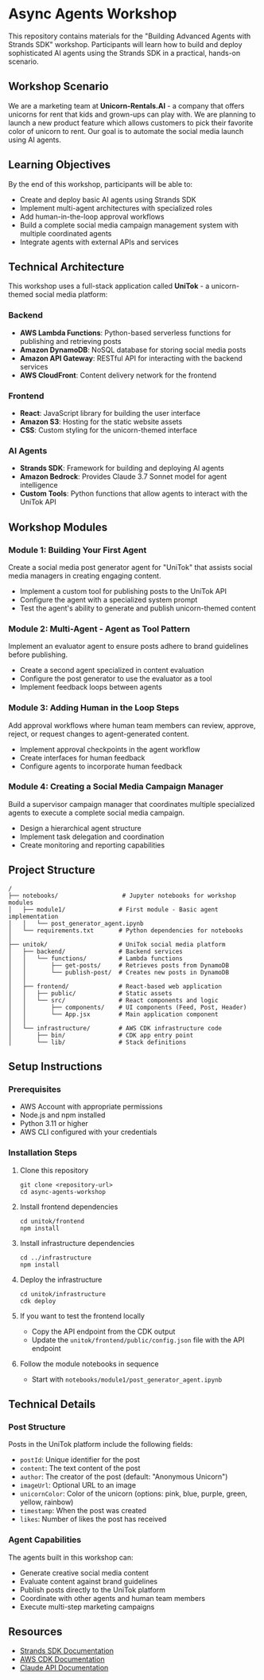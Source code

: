 # Async Agents Workshop

This repository contains materials for the "Building Advanced Agents with Strands SDK" workshop. Participants will learn how to build and deploy sophisticated AI agents using the Strands SDK in a practical, hands-on scenario.

## Workshop Scenario

We are a marketing team at **Unicorn-Rentals.AI** - a company that offers unicorns for rent that kids and grown-ups can play with. We are planning to launch a new product feature which allows customers to pick their favorite color of unicorn to rent. Our goal is to automate the social media launch using AI agents.

## Learning Objectives

By the end of this workshop, participants will be able to:

- Create and deploy basic AI agents using Strands SDK
- Implement multi-agent architectures with specialized roles
- Add human-in-the-loop approval workflows
- Build a complete social media campaign management system with multiple coordinated agents
- Integrate agents with external APIs and services

## Technical Architecture

This workshop uses a full-stack application called **UniTok** - a unicorn-themed social media platform:

### Backend
- **AWS Lambda Functions**: Python-based serverless functions for publishing and retrieving posts
- **Amazon DynamoDB**: NoSQL database for storing social media posts
- **Amazon API Gateway**: RESTful API for interacting with the backend services
- **AWS CloudFront**: Content delivery network for the frontend

### Frontend
- **React**: JavaScript library for building the user interface
- **Amazon S3**: Hosting for the static website assets
- **CSS**: Custom styling for the unicorn-themed interface

### AI Agents
- **Strands SDK**: Framework for building and deploying AI agents
- **Amazon Bedrock**: Provides Claude 3.7 Sonnet model for agent intelligence
- **Custom Tools**: Python functions that allow agents to interact with the UniTok API

## Workshop Modules

### Module 1: Building Your First Agent
Create a social media post generator agent for "UniTok" that assists social media managers in creating engaging content.
- Implement a custom tool for publishing posts to the UniTok API
- Configure the agent with a specialized system prompt
- Test the agent's ability to generate and publish unicorn-themed content

### Module 2: Multi-Agent - Agent as Tool Pattern
Implement an evaluator agent to ensure posts adhere to brand guidelines before publishing.
- Create a second agent specialized in content evaluation
- Configure the post generator to use the evaluator as a tool
- Implement feedback loops between agents

### Module 3: Adding Human in the Loop Steps
Add approval workflows where human team members can review, approve, reject, or request changes to agent-generated content.
- Implement approval checkpoints in the agent workflow
- Create interfaces for human feedback
- Configure agents to incorporate human feedback

### Module 4: Creating a Social Media Campaign Manager
Build a supervisor campaign manager that coordinates multiple specialized agents to execute a complete social media campaign.
- Design a hierarchical agent structure
- Implement task delegation and coordination
- Create monitoring and reporting capabilities

## Project Structure

```
/
├── notebooks/                  # Jupyter notebooks for workshop modules
│   ├── module1/               # First module - Basic agent implementation
│   │   └── post_generator_agent.ipynb
│   └── requirements.txt       # Python dependencies for notebooks
│
├── unitok/                    # UniTok social media platform
│   ├── backend/               # Backend services
│   │   └── functions/         # Lambda functions
│   │       ├── get-posts/     # Retrieves posts from DynamoDB
│   │       └── publish-post/  # Creates new posts in DynamoDB
│   │
│   ├── frontend/              # React-based web application
│   │   ├── public/            # Static assets
│   │   └── src/               # React components and logic
│   │       ├── components/    # UI components (Feed, Post, Header)
│   │       └── App.jsx        # Main application component
│   │
│   └── infrastructure/        # AWS CDK infrastructure code
│       ├── bin/               # CDK app entry point
│       └── lib/               # Stack definitions
```

## Setup Instructions

### Prerequisites
- AWS Account with appropriate permissions
- Node.js and npm installed
- Python 3.11 or higher
- AWS CLI configured with your credentials

### Installation Steps

1. Clone this repository
   ```
   git clone <repository-url>
   cd async-agents-workshop
   ```

2. Install frontend dependencies
   ```
   cd unitok/frontend
   npm install
   ```

3. Install infrastructure dependencies
   ```
   cd ../infrastructure
   npm install
   ```

4. Deploy the infrastructure
   ```
   cd unitok/infrastructure
   cdk deploy
   ```

6. If you want to test the frontend locally 
   - Copy the API endpoint from the CDK output
   - Update the `unitok/frontend/public/config.json` file with the API endpoint

7. Follow the module notebooks in sequence
   - Start with `notebooks/module1/post_generator_agent.ipynb`

## Technical Details

### Post Structure
Posts in the UniTok platform include the following fields:
- `postId`: Unique identifier for the post
- `content`: The text content of the post
- `author`: The creator of the post (default: "Anonymous Unicorn")
- `imageUrl`: Optional URL to an image
- `unicornColor`: Color of the unicorn (options: pink, blue, purple, green, yellow, rainbow)
- `timestamp`: When the post was created
- `likes`: Number of likes the post has received

### Agent Capabilities
The agents built in this workshop can:
- Generate creative social media content
- Evaluate content against brand guidelines
- Publish posts directly to the UniTok platform
- Coordinate with other agents and human team members
- Execute multi-step marketing campaigns

## Resources

- [Strands SDK Documentation](https://docs.anthropic.com/claude/docs/strands-sdk)
- [AWS CDK Documentation](https://docs.aws.amazon.com/cdk/latest/guide/home.html)
- [Claude API Documentation](https://docs.anthropic.com/claude/reference/getting-started-with-the-api)
